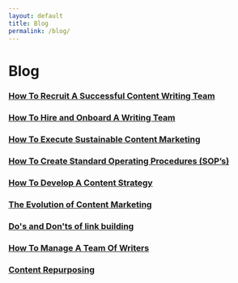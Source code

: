 ```yaml
---
layout: default
title: Blog
permalink: /blog/
---
```


<h1>Blog</h1>	    	

<h3><a href="{{site.url}}/how-to-recruit-a-successful-content-writing-team">How To Recruit A Successful Content Writing Team</a></h3>
<h3><a href="{{site.url}}/how-to-hire-and-onboard-a-writing-team">How To Hire and Onboard A Writing Team</a></h3>

<h3><a href="{{site.url}}/how-execute-sustainable-content-marketing">How To Execute Sustainable Content Marketing</a></h3>
<h3><a href="{{site.url}}/how-to-create-standard-operating-procedures-sops">How To Create Standard Operating Procedures (SOP’s)</a></h3>
<h3><a href="{{site.url}}/how-to-develop-a-content-strategy">How To Develop A Content Strategy</a></h3>
<h3><a href="{{site.url}}/the-evolution-of-content-marketing">The Evolution of Content Marketing</a></h3>

<h3><a href="{{site.url}}/dos-and-donts-of-link-building">Do's and Don'ts of link building</a></h3>
<h3><a href="{{site.url}}/how-to-manage-a-team-of-writers">How To Manage A Team Of Writers</a></h3>
<h3><a href="{{site.url}}/content-repurposing">Content Repurposing</a></h3>